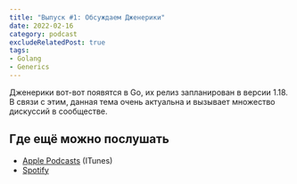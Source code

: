 ```yaml
---
title: "Выпуск #1: Обсуждаем Дженерики"
date: 2022-02-16
category: podcast
excludeRelatedPost: true
tags:
- Golang
- Generics
---
```


Дженерики вот-вот появятся в Go, их релиз запланирован в версии 1.18. В связи с этим, данная тема
очень актуальна и вызывает множество дискуссий в сообществе.

<!-- more -->

<SoundCloudEmbed title="Выпуск #1: Обсуждаем Дженерики"
author="Go Get Podcast"
src="https://w.soundcloud.com/player/?url=https%3A//api.soundcloud.com/tracks/1218190630&color=%2391857c&auto_play=false&hide_related=false&show_comments=true&show_user=true&show_reposts=false&show_teaser=true"
/>

## Где ещё можно послушать

- [Apple Podcasts](https://podcasts.apple.com/us/podcast/%D0%B2%D1%8B%D0%BF%D1%83%D1%81%D0%BA-1-%D0%BE%D0%B1%D1%81%D1%83%D0%B6%D0%B4%D0%B0%D0%B5%D0%BC-%D0%B4%D0%B6%D0%B5%D0%BD%D0%B5%D1%80%D0%B8%D0%BA%D0%B8/id1610745137?i=1000551530141) (ITunes)
- [Spotify](https://open.spotify.com/episode/552wumATMQtzqVf37RM1Kx)


<Remark />